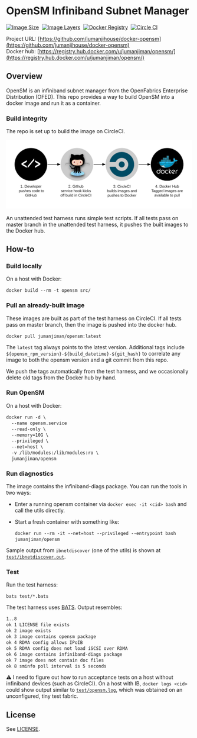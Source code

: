 OpenSM Infiniband Subnet Manager
================================


[![Image Size](https://img.shields.io/imagelayers/image-size/jumanjiman/opensm/latest.svg)](https://imagelayers.io/?images=jumanjiman/opensm:latest 'View image size and layers')&nbsp;
[![Image Layers](https://img.shields.io/imagelayers/layers/jumanjiman/opensm/latest.svg)](https://imagelayers.io/?images=jumanjiman/opensm:latest 'View image size and layers')&nbsp;
[![Docker Registry](https://img.shields.io/docker/pulls/jumanjiman/opensm.svg)](https://registry.hub.docker.com/u/jumanjiman/opensm)&nbsp;
[![Circle CI](https://circleci.com/gh/jumanjihouse/docker-opensm.png?circle-token=49cfeda576ec04d63924da128e314e8796b173fa)](https://circleci.com/gh/jumanjihouse/docker-opensm/tree/master 'View CI builds')

Project URL: [https://github.com/jumanjihouse/docker-opensm](https://github.com/jumanjihouse/docker-opensm)
<br />
Docker hub: [https://registry.hub.docker.com/u/jumanjiman/opensm/](https://registry.hub.docker.com/u/jumanjiman/opensm/)


Overview
--------

OpenSM is an infiniband subnet manager from the
OpenFabrics Enterprise Distribution (OFED).
This repo provides a way to build OpenSM
into a docker image and run it as a container.


### Build integrity

The repo is set up to build the image on CircleCI.

![workflow](assets/docker_hub_workflow.png)

An unattended test harness runs simple test scripts.
If all tests pass on master branch in the unattended test harness,
it pushes the built images to the Docker hub.


How-to
------


### Build locally

On a host with Docker:

    docker build --rm -t opensm src/


### Pull an already-built image

These images are built as part of the test harness on CircleCI.
If all tests pass on master branch, then the image is pushed into the docker hub.

    docker pull jumanjiman/opensm:latest

The `latest` tag always points to the latest version.
Additional tags include `${opensm_rpm_version}-${build_datetime}-${git_hash}`
to correlate any image to both the opensm version and a git commit from this repo.

We push the tags automatically from the test harness, and
we occasionally delete old tags from the Docker hub by hand.


### Run OpenSM

On a host with Docker:

    docker run -d \
      --name opensm.service
      --read-only \
      --memory=10G \
      --privileged \
      --net=host \
      -v /lib/modules:/lib/modules:ro \
      jumanjiman/opensm


### Run diagnostics

The image contains the infiniband-diags package.
You can run the tools in two ways:

* Enter a running opensm container via `docker exec -it <cid> bash`
  and call the utils directly.

* Start a fresh container with something like:

  ```
  docker run --rm -it --net=host --privileged --entrypoint bash jumanjiman/opensm
  ```

Sample output from `ibnetdiscover` (one of the utils) is shown at
[`test/ibnetdiscover.out`](test/ibnetdiscover.out).


### Test

Run the test harness:

    bats test/*.bats

The test harness uses [BATS](https://github.com/sstephenson/bats).
Output resembles:

    1..8
    ok 1 LICENSE file exists
    ok 2 image exists
    ok 3 image contains opensm package
    ok 4 RDMA config allows IPoIB
    ok 5 RDMA config does not load iSCSI over RDMA
    ok 6 image contains infiniband-diags package
    ok 7 image does not contain doc files
    ok 8 sminfo poll interval is 5 seconds

:warning: I need to figure out how to run acceptance tests
on a host without infiniband devices (such as CircleCI).
On a host with IB, `docker logs <cid>` could show output
similar to [`test/opensm.log`](test/opensm.log), which was
obtained on an unconfigured, tiny test fabric.


License
-------

See [LICENSE](LICENSE).

